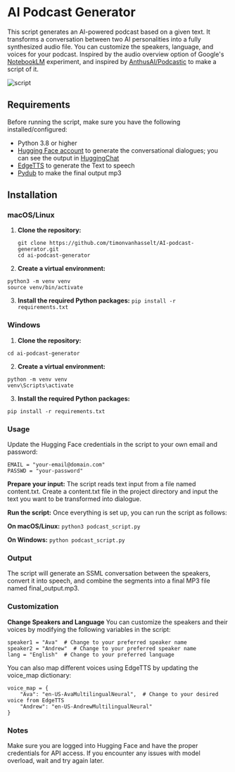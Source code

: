# AI Podcast Generator

This script generates an AI-powered podcast based on a given text.
It transforms a conversation between two AI personalities into a fully synthesized audio file. You can customize the speakers, language, and voices for your podcast.
Inspired by the audio overview option of Google's [NotebookLM](https://notebooklm.google.com) experiment, and inspired by [AnthusAI/Podcastic](https://github.com/AnthusAI/Podcastic) to make a script of it.

![script](https://github.com/user-attachments/assets/46139154-0a4a-4491-89a4-5ea3984985a3)


  
## Requirements
Before running the script, make sure you have the following installed/configured:

- Python 3.8 or higher
- [Hugging Face account](https://huggingface.co/join) to generate the conversational dialogues; you can see the output in [HuggingChat](https://huggingface.co/chat/)
- [EdgeTTS](https://pypi.org/project/edge-tts/) to generate the Text to speech
- [Pydub](https://pypi.org/project/pydub/) to make the final output mp3

## Installation

### macOS/Linux

1. **Clone the repository:**
   ```
   git clone https://github.com/timonvanhasselt/AI-podcast-generator.git
   cd ai-podcast-generator
   ```

2. **Create a virtual environment:**
```
python3 -m venv venv
source venv/bin/activate
```

3. **Install the required Python packages:**
`pip install -r requirements.txt`

### Windows
1. **Clone the repository:**
```git clone https://github.com/timonvanhasselt/AI-podcast-generator.git
cd ai-podcast-generator
```
2. **Create a virtual environment:**

```
python -m venv venv
venv\Scripts\activate
```

3. **Install the required Python packages:**

`pip install -r requirements.txt`

### Usage

Update the Hugging Face credentials in the script to your own email and password:
```
EMAIL = "your-email@domain.com"
PASSWD = "your-password"
```

**Prepare your input:** 
The script reads text input from a file named content.txt. 
Create a content.txt file in the project directory and input the text you want to be transformed into dialogue.

**Run the script:** 
Once everything is set up, you can run the script as follows:

**On macOS/Linux:**
`python3 podcast_script.py`

**On Windows:**
`python podcast_script.py`


### Output
The script will generate an SSML conversation between the speakers, convert it into speech, and combine the segments into a final MP3 file named final_output.mp3.

### Customization

**Change Speakers and Language**
You can customize the speakers and their voices by modifying the following variables in the script:

```
speaker1 = "Ava"  # Change to your preferred speaker name
speaker2 = "Andrew"  # Change to your preferred speaker name
lang = "English"  # Change to your preferred language
```

You can also map different voices using EdgeTTS by updating the voice_map dictionary:

```
voice_map = {
    "Ava": "en-US-AvaMultilingualNeural",  # Change to your desired voice from EdgeTTS
    "Andrew": "en-US-AndrewMultilingualNeural"
}
```


### Notes
Make sure you are logged into Hugging Face and have the proper credentials for API access.
If you encounter any issues with model overload, wait and try again later.
